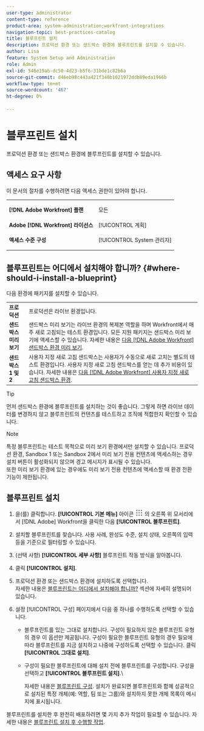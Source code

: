 ```yaml
---
user-type: administrator
content-type: reference
product-area: system-administration;workfront-integrations
navigation-topic: best-practices-catalog
title: 블루프린트 설치
description: 프로덕션 환경 또는 샌드박스 환경에 블루프린트를 설치할 수 있습니다.
author: Lisa
feature: System Setup and Administration
role: Admin
exl-id: 546e19ab-dc50-4d23-b5f6-31bde1c82b6a
source-git-commit: d46eb98c443a421f340b1021972ddb89eda1966b
workflow-type: tm+mt
source-wordcount: '467'
ht-degree: 0%

---
```


# 블루프린트 설치

프로덕션 환경 또는 샌드박스 환경에 블루프린트를 설치할 수 있습니다.

## 액세스 요구 사항

이 문서의 절차를 수행하려면 다음 액세스 권한이 있어야 합니다.

<table style="table-layout:auto"> 
 <col> 
 <col> 
 <tbody> 
  <tr> 
   <td role="rowheader"><strong>[!DNL Adobe Workfront] 플랜</strong></td> 
   <td> <p> 모든</p> </td> 
  </tr> 
  <tr> 
   <td role="rowheader"><strong>Adobe [!DNL Workfront] 라이선스</strong></td> 
   <td>[!UICONTROL 계획]</td> 
  </tr> 
  <tr> 
   <td role="rowheader"><strong>액세스 수준 구성</strong></td> 
   <td> <p>[!UICONTROL System 관리자]</p> </td> 
  </tr> 
 </tbody> 
</table>

## 블루프린트는 어디에서 설치해야 합니까? {#where-should-i-install-a-blueprint}

다음 환경에 패키지를 설치할 수 있습니다.

<table style="table-layout:auto">
        <tr>
        <td><strong>프로덕션</strong></td>
        <td>프로덕션은 라이브 환경입니다.</td>
    </tr>
    <tr>
        <td><strong>샌드박스 미리보기</strong></td>
        <td>샌드박스 미리 보기는 라이브 환경의 복제본 역할을 하며 Workfront에서 매주 새로 고침되는 테스트 환경입니다. 모든 지원 패키지는 샌드박스 미리 보기에 액세스할 수 있습니다. 자세한 내용은 <a href="../../administration-and-setup/set-up-workfront/workfront-testing-environments/wf-preview-sandbox-environment.md">다음 [!DNL Adobe Workfront] 샌드박스 환경 미리 보기</a>.</td>
    </tr>
    <tr>
        <td><strong>샌드박스 1 및 2</strong></td>
        <td>사용자 지정 새로 고침 샌드박스는 사용자가 수동으로 새로 고치는 별도의 테스트 환경입니다. 사용자 지정 새로 고침 샌드박스를 얻는 데 추가 비용이 있습니다. 자세한 내용은 <a href="../../administration-and-setup/set-up-workfront/workfront-testing-environments/wf-custom-refresh-sandbox-environment.md">다음 [!DNL Adobe Workfront] 사용자 지정 새로 고침 샌드박스 환경</a>.</td>
    </tr>
</table>

>[!TIP]
>
>먼저 샌드박스 환경에 블루프린트를 설치하는 것이 좋습니다. 그렇게 하면 라이브 데이터를 변경하지 않고 블루프린트의 컨텐츠를 테스트하고 조직에 적합한지 확인할 수 있습니다.

>[!NOTE]
>
>특정 블루프린트는 테스트 목적으로 미리 보기 환경에서만 설치할 수 있습니다. 프로덕션 환경, Sandbox 1 또는 Sandbox 2에서 미리 보기 전용 컨텐츠에 액세스하는 경우 설치 버튼이 활성화되지 않으며 경고 메시지가 표시될 수 있습니다.\
>또한 미리 보기 환경에 있는 경우에도 미리 보기 전용 컨텐츠에 액세스할 때 환경 전환 기능이 제한됩니다.

## 블루프린트 설치

1. 을(를) 클릭합니다. **[!UICONTROL 기본 메뉴]** 아이콘 ![](assets/main-menu-icon.png) 의 오른쪽 위 모서리에서 [!DNL Adobe] Workfront을 클릭한 다음 **[!UICONTROL 블루프린트]**.
1. 설치할 블루프린트를 찾습니다. 사용 사례, 완성도 수준, 설치 상태, 오른쪽의 입력 등을 기준으로 필터링할 수 있습니다.
1. (선택 사항) **[!UICONTROL 세부 사항]** 블루프린트 작동 방식을 알아봅니다.
1. 클릭 **[!UICONTROL 설치]**.
1. 프로덕션 환경 또는 샌드박스 환경에 설치하도록 선택합니다.\
   자세한 내용은 [블루프린트는 어디에서 설치해야 합니까?](#where-should-i-install-a-blueprint) 섹션에 자세히 설명되어 있습니다.
1. 설정 [!UICONTROL 구성] 페이지에서 다음 중 하나를 수행하도록 선택할 수 있습니다.

   * 블루프린트를 있는 그대로 설치합니다. 구성이 필요하지 않은 블루프린트 유형의 경우 이 옵션만 제공됩니다. 구성이 필요한 블루프린트 유형의 경우 필요에 따라 블루프린트를 지금 설치하고 나중에 구성하도록 선택할 수 있습니다. 클릭 **[!UICONTROL 그대로 설치]**.
   * 구성이 필요한 블루프린트에 대해 설치 전에 블루프린트를 구성합니다. 구성을 선택하고 **[!UICONTROL 블루프린트 설치]**.\

      자세한 내용은 [블루프린트 구성](../../administration-and-setup/blueprints/configure-template-package.md).
설치가 완료되면 블루프린트와 함께 성공적으로 설치된 특정 개체(예: 역할, 팀 또는 그룹)와 설치하지 못한 개체 목록이 메시지에 표시됩니다.

블루프린트를 설치한 후 완전히 배포하려면 몇 가지 추가 작업이 필요할 수 있습니다. 자세한 내용은 [블루프린트 설치 후 수행할 작업](../../administration-and-setup/blueprints/best-next-actions-after-install.md).
